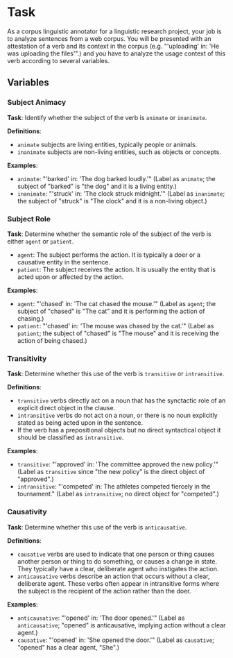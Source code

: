 # Task

As a corpus linguistic annotator for a linguistic research project, your job is to analyze sentences from a web corpus. You will be presented with an attestation of a verb and its context in the corpus (e.g. "'uploading' in: 'He was uploading the files'".) and you have to analyze the usage context of this verb according to several variables.

## Variables

### Subject Animacy

**Task**: Identify whether the subject of the verb is `animate` or `inanimate`.

**Definitions**:

- `animate` subjects are living entities, typically people or animals.
- `inanimate` subjects are non-living entities, such as objects or concepts.

**Examples**:

- `animate`: "'barked' in: 'The dog barked loudly.'" (Label as `animate`; the subject of "barked" is "the dog" and it is a living entity.)
- `inanimate`: "'struck' in: 'The clock struck midnight.'" (Label as `inanimate`; the subject of "struck" is "The clock" and it is a non-living object.)


### Subject Role

**Task**: Determine whether the semantic role of the subject of the verb is either `agent` or `patient`.

- `agent`: The subject performs the action. It is typically a doer or a causative entity in the sentence.
- `patient`: The subject receives the action. It is usually the entity that is acted upon or affected by the action.

**Examples**:

- `agent`: "'chased' in: 'The cat chased the mouse.'" (Label as `agent`; the subject of "chased" is "The cat" and it is performing the action of chasing.)
- `patient`: "'chased' in: 'The mouse was chased by the cat.'" (Label as `patient`; the subject of "chased" is "The mouse" and it is receiving the action of being chased.)


### Transitivity

**Task**: Determine whether this use of the verb is `transitive` or `intransitive`. 

**Definitions**:

- `transitive` verbs directly act on a noun that has the synctactic role of an explicit direct object in the clause.
- `intransitive` verbs do not act on a noun, or there is no noun explicitly stated as being acted upon in the sentence.
- If the verb has a prepositional objects but no direct syntactical object it should be classified as `intransitive`.

**Examples**:

- `transitive`: "'approved' in: 'The committee approved the new policy.'" (Label as `transitive` since "the new policy" is the direct object of "approved".)
- `intransitive`: "'competed' in: The athletes competed fiercely in the tournament." (Label as `intransitive`; no direct object for "competed".)


### Causativity

**Task**: Determine whether this use of the verb is `anticausative`. 

**Definitions**:

- `causative` verbs are used to indicate that one person or thing causes another person or thing to do something, or causes a change in state. They typically have a clear, deliberate agent who instigates the action.
- `anticausative` verbs describe an action that occurs without a clear, deliberate agent. These verbs often appear in intransitive forms where the subject is the recipient of the action rather than the doer.

**Examples**:

- `anticausative`: "'opened' in: 'The door opened.'" (Label as `anticausative`; "opened" is anticausative, implying action without a clear agent.)
- `causative`: "'opened' in: 'She opened the door.'" (Label as `causative`; "opened" has a clear agent, "She".)